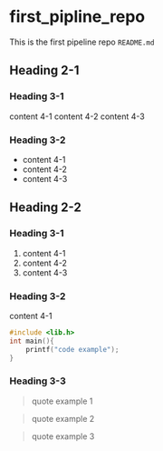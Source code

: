 # first_pipline_repo
This is the first pipeline repo `README.md`
## Heading 2-1
### Heading 3-1
content 4-1
content 4-2
content 4-3
### Heading 3-2
* content 4-1
* content 4-2
* content 4-3
## Heading 2-2
### Heading 3-1
1. content 4-1
2. content 4-2
3. content 4-3
### Heading 3-2
content 4-1
```C
#include <lib.h>
int main(){
    printf("code example");
}
```
### Heading 3-3
> quote example 1

> quote example 2

> quote example 3
